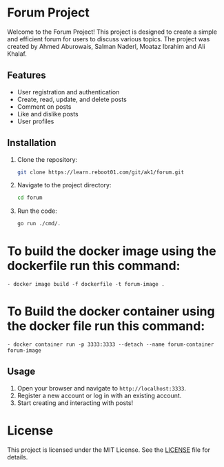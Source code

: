 # Forum Project

Welcome to the Forum Project! This project is designed to create a simple and efficient forum for users to discuss various topics.
The project was created by Ahmed Aburowais, Salman Naderl, Moataz Ibrahim and Ali Khalaf.

## Features

- User registration and authentication
- Create, read, update, and delete posts
- Comment on posts
- Like and dislike posts
- User profiles

## Installation

1. Clone the repository:
    ```bash
    git clone https://learn.reboot01.com/git/ak1/forum.git
    ```
2. Navigate to the project directory:
    ```bash
    cd forum
    ```
3. Run the code:
    ```bash
    go run ./cmd/.
    ```


# To build the docker image using the dockerfile run this command:

    - docker image build -f dockerfile -t forum-image .

# To Build the docker container using the docker file run this command:

    - docker container run -p 3333:3333 --detach --name forum-container forum-image

## Usage

1. Open your browser and navigate to `http://localhost:3333`.
2. Register a new account or log in with an existing account.
3. Start creating and interacting with posts!

# License

This project is licensed under the MIT License. See the [LICENSE](LICENSE) file for details.
